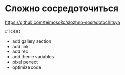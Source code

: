 # Сложно сосредоточиться 

https://github.com/teimosoRc/slozhno-sosredotochitsya

#TODO
- add gallery section
- add link 
- add rec 
- add theme variables
- pixel perfect
- optimize code